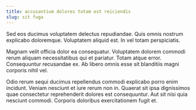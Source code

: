 ```yaml
---
title: accusantium dolores totam est reiciendis
slug: sit fuga
---
```


Sed eos ducimus voluptatem delectus repudiandae. Quis omnis nostrum explicabo doloremque. Voluptatem aliquid est. In vel totam perspiciatis.

Magnam velit officia dolor ea consequatur. Voluptatem dolorem commodi rerum aliquam necessitatibus qui et pariatur. Totam atque error. Consequuntur recusandae ex. Ab libero omnis esse sit blanditiis magni corporis nihil vel.

Odio rerum sequi ducimus repellendus commodi explicabo porro enim incidunt. Veniam nesciunt et iure rerum non in. Quaerat sit ipsa dignissimos quae consectetur reprehenderit dolores est consequuntur. Aut sit nisi quia nesciunt commodi. Corporis doloribus exercitationem fugit et.
